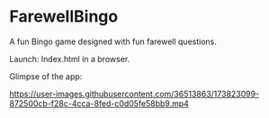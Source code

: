 # FarewellBingo
A fun Bingo game designed with fun farewell questions.

Launch:
Index.html in a browser.

Glimpse of the app:

https://user-images.githubusercontent.com/36513863/173823099-872500cb-f28c-4cca-8fed-c0d05fe58bb9.mp4
